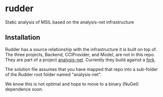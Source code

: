 # rudder
Static analysis of MSIL based on the analysis-net infrastructure

## Installation
Rudder has a source relationship with the infrastructure it is built on top of.
The three projects, Backend, CCIProvider, and Model, are not in this repo.
They are part of a project [analysis-net](https://github.com/edgardozoppi/analysis-net).
Currently they build against a [fork](https://github.com/garbervetsky/analysis-net).

The solution file assumes that you have mapped that repo into a sub-folder of the Rudder root folder named "analysis-net".

We know this is not optimal and hope to move to a binary (NuGet) dependence soon.
